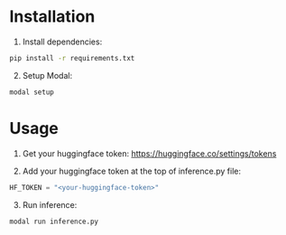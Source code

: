 # Installation

1. Install dependencies:

```bash
pip install -r requirements.txt
```

2. Setup Modal:

```bash
modal setup
```

# Usage

1. Get your huggingface token: https://huggingface.co/settings/tokens

2. Add your huggingface token at the top of inference.py file:

```python
HF_TOKEN = "<your-huggingface-token>"
```

3. Run inference:

```bash
modal run inference.py
```
